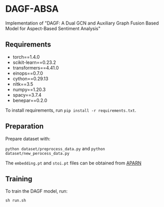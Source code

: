 # DAGF-ABSA
Implementation of "DAGF: A Dual GCN and Auxiliary Graph Fusion Based Model for Aspect-Based Sentiment Analysis"



## Requirements

- torch==1.4.0
- scikit-learn==0.23.2
- transformers==4.41.0
- einops==0.7.0
- cython==0.29.13
- nltk==3.5
- numpy==1.20.3
- spacy==3.7.4
- benepar==0.2.0

To install requirements, run `pip install -r requirements.txt`.

## Preparation

Prepare dataset with:

`python dataset/preprocess_data.py` and `python dataset/new_perocess_data.py`

The `embedding.pt` and `stoi.pt` files can be obtained from [APARN](https://github.com/THU-BPM/APARN)




## Training

To train the DAGF model, run:

`sh run.sh`

